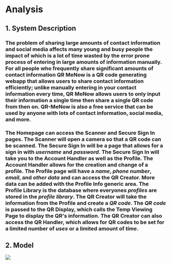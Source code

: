 # Analysis
## __1. System Description__
### The problem of sharing large amounts of contact information and social media affects many young and busy people the impact of which is a lot of time wasted by the error prone process of entering in large amounts of information manually. For all people who frequently share significant amounts of contact information QR MeNow is a QR code generating webapp that allows users to share contact information efficiently; unlike manually entering in your contact information every time, QR MeNow allows users to only input their information a single time then share a single QR code from then on. QR-MeNow is also a free service that can be used by anyone with lots of contact information, social media, and more. <br/>
### The __Homepage__ can access the __Scanner__ and __Secure Sign In__ pages. The __Scanner__ will open a camera so that a QR code can be scanned. The __Secure Sign In__ will be a page that allows for a sign in with *username* and *password*. The __Secure Sign In__ will take you to the __Account Handler__ as well as the __Profile__. The __Account Handler__ allows for the creation and change of a profile. The __Profile__ page will have a *name*, *phone number*, *email*, and *other data* and can access the __QR Creator__. More data can be added with the __Profile Info__ generic area. The __Profile Library__ is the database where everyones *profiles* are stored in the *profile library*. The __QR Creator__ will take the information from the __Profile__ and create a *QR code*. The *QR code* is passed to the __QR Display__, which calls the __Temp Viewing Page__ to display the QR's information. The __QR Creator__ can also access the __QR Handler__, which allows for QR codes to be set for a limited number of *uses* or a limited amount of *time*. <br/>

## __2. Model__
![](https://github.com/Oddant1/QR-MeNow/tree/main/documentation/assets/D3Model.jpeg)


